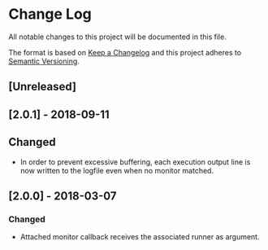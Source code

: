 # Change Log
All notable changes to this project will be documented in this file.

The format is based on [Keep a Changelog](http://keepachangelog.com/)
and this project adheres to [Semantic Versioning](http://semver.org/).

## [Unreleased]

## [2.0.1] - 2018-09-11
## Changed
- In order to prevent excessive buffering, each execution output line
  is now written to the logfile even when no monitor matched.

## [2.0.0] - 2018-03-07
### Changed
- Attached monitor callback receives the associated runner as argument.
